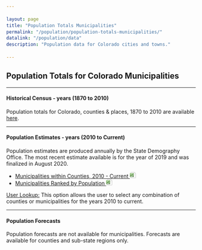 ```yaml
---

layout: page
title: "Population Totals Municipalities"
permalink: "/population/population-totals-municipalities/"
datalink: "/population/data"
description: "Population data for Colorado cities and towns."

---
```


## Population Totals for Colorado Municipalities

- - -

#### Historical Census - years (1870 to 2010)

Population totals for Colorado, counties & places, 1870 to 2010 are available [here](/population/data/historical_census/).

- - -

#### Population Estimates - years (2010 to Current)

Population estimates are produced annually by the State Demography Office. The most recent estimate available is for the year of 2019 and was finalized in August 2020.

- [Municipalities within Counties, 2010 - Current ![xls](/images/page_white_excel.png 'download xls file')](https://drive.google.com/open?id=1iiBcdkXzXAM6w1IRkt54y_vLdbCgTBY8)
- [Municipalities Ranked by Population ![xls](/images/page_white_excel.png 'download xls file')](https://drive.google.com/open?id=1tlAb_wz3i3fjXS75IDY0hUcpX7-fUtGH)
  

[User Lookup:](/population/data/muni-pop-housing/) 
This option allows the user to select any combination of counties or municipalities for the years 2010 to current.

- - -

#### Population Forecasts

Population forecasts are not available for municipalities. Forecasts are available for counties and sub-state regions only.
